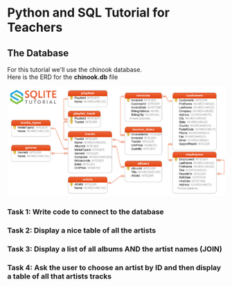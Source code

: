 # Python and SQL Tutorial for Teachers

## The Database
For this tutorial we'll use the chinook database.  
Here is the ERD for the **chinook.db** file
  
  
![chinook ERD](images/sqlite-sample-database-color.jpg)


### Task 1: Write code to connect to the database
### Task 2: Display a nice table of all the artists
### Task 3: Display a list of all albums AND the artist names (JOIN)
### Task 4: Ask the user to choose an artist by ID and then display a table of all that artists tracks